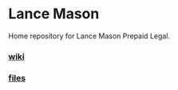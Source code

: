 # Lance Mason 

Home repository for Lance Mason Prepaid Legal.




### [wiki](https://github.com/mconsulting/legal/wiki) 


### [files](files)







